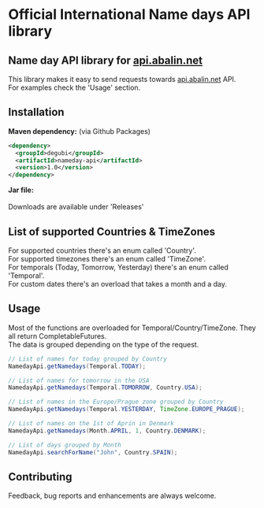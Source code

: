 # Official International Name days API library

## Name day API library for [api.abalin.net](https://api.abalin.net)

This library makes it easy to send requests towards [api.abalin.net](https://api.abalin.net) API.  
For examples check the 'Usage' section.

## Installation

**Maven dependency:** (via Github Packages)

```xml
<dependency>
  <groupId>degubi</groupId>
  <artifactId>nameday-api</artifactId>
  <version>1.0</version>
</dependency>
```

**Jar file:**
<br><br>
Downloads are available under 'Releases'

## List of supported Countries & TimeZones

For supported countries there's an enum called 'Country'.  
For supported timezones there's an enum called 'TimeZone'.  
For temporals (Today, Tomorrow, Yesterday) there's an enum called 'Temporal'.  
For custom dates there's an overload that takes a month and a day.

## Usage

Most of the functions are overloaded for Temporal/Country/TimeZone. They all return CompletableFutures.  
The data is grouped depending on the type of the request.

```java
// List of names for today grouped by Country
NamedayApi.getNamedays(Temporal.TODAY);

// List of names for tomorrow in the USA
NamedayApi.getNamedays(Temporal.TOMORROW, Country.USA);

// List of names in the Europe/Prague zone grouped by Country
NamedayApi.getNamedays(Temporal.YESTERDAY, TimeZone.EUROPE_PRAGUE);

// List of names on the 1st of Aprin in Denmark
NamedayApi.getNamedays(Month.APRIL, 1, Country.DENMARK);

// List of days grouped by Month
NamedayApi.searchForName("John", Country.SPAIN);
```

## Contributing

Feedback, bug reports and enhancements are always welcome.